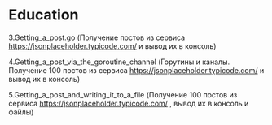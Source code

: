 # Education
3.Getting_a_post.go (Получение постов из сервиса https://jsonplaceholder.typicode.com/  и вывод их в консоль)

4.Getting_a_post_via_the_goroutine_channel (Горутины и каналы. Получение 100 постов из сервиса https://jsonplaceholder.typicode.com/  и вывод их в консоль)

5.Getting_a_post_and_writing_it_to_a_file  (Получение 100 постов из сервиса https://jsonplaceholder.typicode.com/ , вывод их в консоль и файлы)
